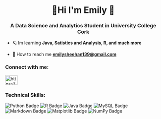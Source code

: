 <h1 align="center">🌟Hi I'm Emily 🌟</h1>
<h3 align="center">A Data Science and Analytics Student in University College Cork</h3>

- 🪐 Im learning **Java, Satistics and Analysis, R, and much more**

- 🌙 How to reach me **emilysheehan139@gmail.com**

<h3 align="left">Connect with me:</h3>
<p align="left">
<a href="https://linkedin.com/in/https://www.linkedin.com/in/emily-sheehan-cork/" target="blank"><img align="center" src="https://raw.githubusercontent.com/rahuldkjain/github-profile-readme-generator/master/src/images/icons/Social/linked-in-alt.svg" alt="https://www.linkedin.com/in/emily-sheehan-cork/" height="30" width="40" /></a>
</p>

<h3 align="left">Technical Skills:</h3>
<p align="left"> <img src="https://img.shields.io/badge/python-3670A0?style=for-the-badge&logo=python&logoColor=ffdd54" alt="Python Badge"> <img src="https://img.shields.io/badge/r-%23276DC3.svg?style=for-the-badge&logo=r&logoColor=white" alt="R Badge"> <img src="https://img.shields.io/badge/java-%23ED8B00.svg?style=for-the-badge&logo=openjdk&logoColor=white" alt="Java Badge"> <img src="https://img.shields.io/badge/mysql-4479A1.svg?style=for-the-badge&logo=mysql&logoColor=white" alt="MySQL Badge"> <img src="https://img.shields.io/badge/markdown-%23000000.svg?style=for-the-badge&logo=markdown&logoColor=white" alt="Markdown Badge"> <img src="https://img.shields.io/badge/Matplotlib-%23ffffff.svg?style=for-the-badge&logo=Matplotlib&logoColor=black" alt="Matplotlib Badge"> <img src="https://img.shields.io/badge/numpy-%23013243.svg?style=for-the-badge&logo=numpy&logoColor=white" alt="NumPy Badge">




